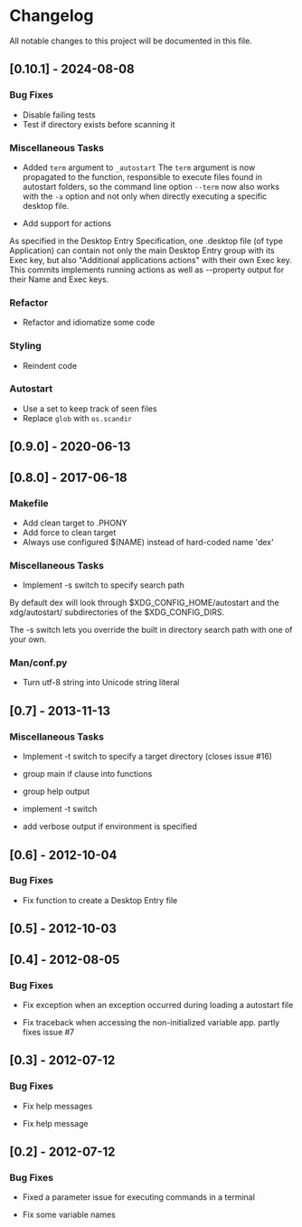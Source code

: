 # Changelog

All notable changes to this project will be documented in this file.

## [0.10.1] - 2024-08-08

### Bug Fixes

- Disable failing tests
- Test if directory exists before scanning it

### Miscellaneous Tasks

- Added `term` argument to `_autostart`
The `term` argument is now propagated to the function, responsible to
execute files found in autostart folders, so the command line option
`--term` now also works with the `-a` option and not only when directly
executing a specific desktop file.

- Add support for actions

As specified in the Desktop Entry Specification, one .desktop file
(of type Application) can contain not only the main Desktop Entry
group with its Exec key, but also "Additional applications actions"
with their own Exec key. This commits implements running actions
as well as --property output for their Name and Exec keys.


### Refactor

- Refactor and idiomatize some code


### Styling

- Reindent code

### Autostart

- Use a set to keep track of seen files
- Replace `glob` with `os.scandir`

## [0.9.0] - 2020-06-13

## [0.8.0] - 2017-06-18

### Makefile

- Add clean target to .PHONY
- Add force to clean target
- Always use configured $(NAME) instead of hard-coded name 'dex'

### Miscellaneous Tasks

- Implement -s switch to specify search path

By default dex will look through $XDG_CONFIG_HOME/autostart and
the xdg/autostart/ subdirectories of the $XDG_CONFIG_DIRS.

The -s switch lets you override the built in directory search path with
one of your own.


### Man/conf.py

- Turn utf-8 string into Unicode string literal

## [0.7] - 2013-11-13

### Miscellaneous Tasks

- Implement -t switch to specify a target directory (closes issue #16)

- group main if clause into functions
- group help output
- implement -t switch
- add verbose output if environment is specified


## [0.6] - 2012-10-04

### Bug Fixes

- Fix function to create a Desktop Entry file


## [0.5] - 2012-10-03

## [0.4] - 2012-08-05

### Bug Fixes

- Fix exception when an exception occurred during loading a autostart file

- Fix traceback when accessing the non-initialized variable app. partly fixes issue #7


## [0.3] - 2012-07-12

### Bug Fixes

- Fix help messages

- Fix help message


## [0.2] - 2012-07-12

### Bug Fixes

- Fixed a parameter issue for executing commands in a terminal

- Fix some variable names


<!-- generated by git-cliff -->
